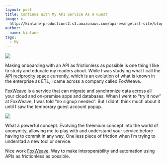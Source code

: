 ```yaml
---
layout: post
title: Continue With My API Service As A Guest
image: >-
  http://kinlane-productions2.s3.amazonaws.com/api-evangelist-site/blog/foxweave-logo.png
author:
  name: kinlane
tags:
  - My
---
```

[![](https://s3.amazonaws.com/kinlane-productions2/api-evangelist/foxweave/foxweave-logo.png)](http://www.foxweave.com/)

Making onboarding with an API as frictionless as possible is one thing I like to study and educate my readers about. While I was studying what I call the [API reciprocity](/trends/reciprocity.php "API reciprocity") space currently, which is an evolution of what is known in the enterprise as ETL, I came across a company called FoxWeave.

[FoxWeave](http://www.foxweave.com/ "FoxWeave") is a service that can migrate and synchronize data across all your cloud and on-premise apps and databases. When I went to “try it now” at FoxWeave, I was told “no signup needed”. But I didnt’ think much about it until I saw the temporary guest account popup.

[![](https://s3.amazonaws.com/kinlane-productions2/api-evangelist/foxweave/foxweave-temporary-guest.png)](http://www.foxweave.com/)

What a powerful concept. Evolving the freemium concept into the world of anonymity, allowing me to play with and understand your service before having to commit in any way. One less piece of friction when I’m trying to understad a new tool or service.

Nice work [FoxWeave](http://www.foxweave.com/ "FoxWeave"). Way to make interoperability and automation using APIs as frictionless as possible.